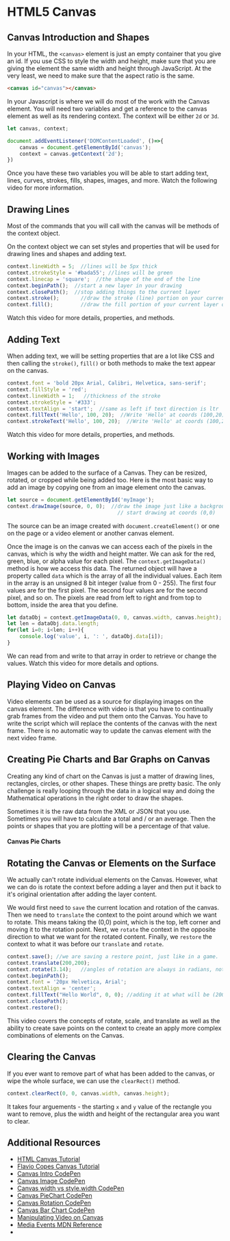 # HTML5 Canvas

## Canvas Introduction and Shapes

In your HTML, the `<canvas>` element is just an empty container that you give an id. If you use CSS to style the width and height, make sure that you are giving the element the same width and height through JavaScript. At the very least, we need to make sure that the aspect ratio is the same.

```html
<canvas id="canvas"></canvas>
```

In your Javascript is where we will do most of the work with the Canvas element. You will need two variables and get a reference to the canvas element as well as its rendering context. The context will be either `2d` or `3d`.

```js
let canvas, context;

document.addEventListener('DOMContentLoaded', ()=>{
    canvas = document.getElementById('canvas');
    context = canvas.getContext('2d');
})
```

Once you have these two variables you will be able to start adding text, lines, curves, strokes, fills, shapes, images, and more. Watch the following video for more information.

<YouTube
    title="Canvas Intro and Shapes"
    url="https://www.youtube.com/embed/uh1Sgj2Gt70"
/>


## Drawing Lines

Most of the commands that you will call with the canvas will be methods of the context object.

On the context object we can set styles and properties that will be used for drawing lines and shapes and adding text.

```js
context.lineWidth = 5;  //lines will be 5px thick
context.strokeStyle = '#bada55'; //lines will be green
context.linecap = 'square';  //the shape of the end of the line
context.beginPath();  //start a new layer in your drawing
context.closePath();  //stop adding things to the current layer
context.stroke();       //draw the stroke (line) portion on your current layer
context.fill();         //draw the fill portion of your current layer on the canvas.
```

Watch this video for more details, properties, and methods.

<YouTube
    title="Canvas Intro and Shapes"
    url="https://www.youtube.com/embed/-Guz9o-GiB0"
/>


## Adding Text

When adding text, we will be setting properties that are a lot like CSS and then calling the `stroke()`, `fill()` or both methods to make the text appear on the canvas.

```js
context.font = 'bold 20px Arial, Calibri, Helvetica, sans-serif';
context.fillStyle = 'red';
context.lineWidth = 1;   //thickness of the stroke
context.strokeStyle = '#333';
context.textAlign = 'start';  //same as left if text direction is ltr
context.fillText('Hello', 100, 20);  //Write 'Hello' at coords (100,20) 
context.strokeText('Hello', 100, 20);  //Write 'Hello' at coords (100,20) 
```

Watch this video for more details, properties, and methods.

<YouTube
    title="Canvas Intro and Shapes"
    url="https://www.youtube.com/embed/qMPifeAMo7k"
/>


## Working with Images

Images can be added to the surface of a Canvas. They can be resized, rotated, or cropped while being added too. Here is the most basic way to add an image by copying one from an image element onto the canvas.

```js
let source = document.getElementById('myImage');
context.drawImage(source, 0, 0);  //draw the image just like a background image on the Canvas
                                    // start drawing at coords (0,0)
```

The source can be an image created with `document.createElement()` or one on the page or a video element or another canvas element.

Once the image is on the canvas we can access each of the pixels in the canvas, which is why the width and height matter. We can ask for the red, green, blue, or alpha value for each pixel. The `context.getImageData()` method is how we access this data. The returned object will have a property called `data` which is the array of all the individual values. Each item in the array is an unsigned 8 bit integer (value from 0 - 255). The first four values are for the first pixel. The second four values are for the second pixel, and so on. The pixels are read from left to right and from top to bottom, inside the area that you define.

```js
let dataObj = context.getImageData(0, 0, canvas.width, canvas.height);
let len = dataObj.data.length;
for(let i=0; i<len; i++){
    console.log('value', i, ': ', dataObj.data[i]);
}
```

We can read from and write to that array in order to retrieve or change the values.
Watch this video for more details and options.

<YouTube
    title="Canvas Intro and Shapes"
    url="https://www.youtube.com/embed/HjxrSMgQLQU"
/>

## Playing Video on Canvas

Video elements can be used as a source for displaying images on the canvas element. The difference with video is that you have to continually grab frames from the video and put them onto the Canvas. You have to write the script which will replace the contents of the canvas with the next frame. There is no automatic way to update the canvas element with the next video frame.

<YouTube
    title="Canvas Video Playback"
    url="https://www.youtube.com/embed/_2SvAepbCSg"
/>

## Creating Pie Charts and Bar Graphs on Canvas

Creating any kind of chart on the Canvas is just a matter of drawing lines, rectangles, circles, or other shapes. These things are pretty basic. The only challenge is really looping through the data in a logical way and doing the Mathematical operations in the right order to draw the shapes.

Sometimes it is the raw data from the XML or JSON that you use. Sometimes you will have to calculate a total and / or an average. Then the points or shapes that you are plotting will be a percentage of that value.

#### Canvas Pie Charts

<YouTube
    title="Canvas Pie Charts"
    url="https://www.youtube.com/embed/ihe5yeEAeHg"
/>


## Rotating the Canvas or Elements on the Surface

We actually can't rotate individual elements on the Canvas. However, what we can do is rotate the context before adding a layer and then put it back to it's original orientation after adding the layer content.

We would first need to `save` the current location and rotation of the canvas. Then we need to `translate` the context to the point around which we want to rotate. This means taking the (0,0) point, which is the top, left corner and moving it to the rotation point. Next, we `rotate` the context in the opposite direction to what we want for the rotated content. Finally, we `restore` the context to what it was before our `translate` and `rotate`.

```js
context.save(); //we are saving a restore point, just like in a game.
context.translate(200,200);
context.rotate(3.14);   //angles of rotation are always in radians, not degrees
context.beginPath();
context.font = '20px Helvetica, Arial';
context.textAlign = 'center';
context.fillText("Hello World", 0, 0); //adding it at what will be (200,200)
context.closePath();
context.restore();
```

This video covers the concepts of rotate, scale, and translate as well as the ability to create save points on the context to create an apply more complex combinations of elements on the Canvas.

<YouTube
    title="Canvas Transformations"
    url="https://www.youtube.com/embed/5vxygxshTQ4"
/>

## Clearing the Canvas

If you ever want to remove part of what has been added to the canvas, or wipe the whole surface, we can use the `clearRect()` method.

```js
context.clearRect(0, 0, canvas.width, canvas.height);
```

It takes four arguements - the starting `x` and `y` value of the rectangle you want to remove, plus the width and height of the rectangular area you want to clear.


## Additional Resources

- [HTML Canvas Tutorial](https://www.html5canvastutorials.com/tutorials/html5-canvas-element/)
- [Flavio Copes Canvas Tutorial](https://flaviocopes.com/canvas/)
- [Canvas Intro CodePen](https://codepen.io/mad-d/pen/oZxVNv)
- [Canvas Image CodePen](https://codepen.io/mad-d/pen/YPNoKN)
- [Canvas width vs style.width CodePen](https://codepen.io/mad-d/pen/yMNrXX)
- [Canvas PieChart CodePen](https://codepen.io/mad-d/pen/PwpjoJ)
- [Canvas Rotation CodePen](https://codepen.io/mad-d/pen/EPEZpw)
- [Canvas Bar Chart CodePen](https://codepen.io/mad-d/pen/JoEPOo)
- [Manipulating Video on Canvas](https://developer.mozilla.org/en-US/docs/Web/API/Canvas_API/Manipulating_video_using_canvas)
- [Media Events MDN Reference](https://developer.mozilla.org/en-US/docs/Web/Events#Media_events)
- 